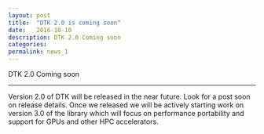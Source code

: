 ```yaml
---
layout: post
title:  "DTK 2.0 is coming soon"
date:   2016-10-10 
description: DTK 2.0 Coming soon
categories:
permalink: news_1
---
```


DTK 2.0 Coming soon

___

Version 2.0 of DTK will be released in the near future. Look for a post soon on
release details. Once we released we will be actively starting work on version
3.0 of the library which will focus on performance portability and support for
GPUs and other HPC accelerators.
